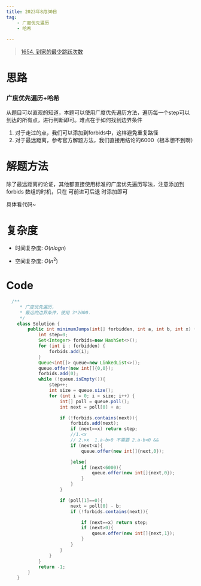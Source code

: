 ```yaml
---
title: 2023年8月30日
tag: 
    - 广度优先遍历
    - 哈希
  
---
```


> [1654. 到家的最少跳跃次数](https://leetcode.cn/problems/minimum-jumps-to-reach-home/description/)


# 思路
### 广度优先遍历+哈希
从题目可以直观的知道，本题可以使用广度优先遍历方法，遍历每一个step可以到达的所有点，进行判断即可。难点在于如何找到边界条件
1. 对于走过的点，我们可以添加到forbids中，这样避免重复路径
2. 对于最远距离，参考官方解题方法，我们直接用结论的6000（根本想不到啊）


# 解题方法
除了最远距离的论证，其他都直接使用标准的广度优先遍历写法，注意添加到 forbids  数组的时机，只在 可前进可后退 时添加即可

具体看代码~

# 复杂度

- 时间复杂度:  $O(nlogn)$

- 空间复杂度:  $O(n^2)$



# Code
```Java []
  /**
     * 广度优先遍历，
     * 最远的边界条件，使用 3*2000. 
     */
    class Solution {
        public int minimumJumps(int[] forbidden, int a, int b, int x) {
            int step=0;
            Set<Integer> forbids=new HashSet<>();
            for (int i : forbidden) {
                forbids.add(i);
            }
            Queue<int[]> queue=new LinkedList<>();
            queue.offer(new int[]{0,0});
            forbids.add(0);
            while (!queue.isEmpty()){
                step++;
                int size = queue.size();
                for (int i = 0; i < size; i++) {
                    int[] poll = queue.poll();
                    int next = poll[0] + a;

                    if (!forbids.contains(next)){
                        forbids.add(next);
                        if (next==x) return step;
                        //1.<x
                        // 2.>x  1.a-b>0 不需要 2.a-b<0 &&
                        if (next<x){
                            queue.offer(new int[]{next,0});

                        }else{
                            if (next<6000){
                                queue.offer(new int[]{next,0});
                            }
                        }
                    }

                    if (poll[1]==0){
                        next = poll[0] - b;
                        if (!forbids.contains(next)){

                            if (next==x) return step;
                            if (next>0){
                                queue.offer(new int[]{next,1});
                            }
                        }
                    }
                }
            }
            return -1;
        }
    }
```

